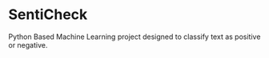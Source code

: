 # SentiCheck
Python Based Machine Learning project designed to classify text as positive or negative.
